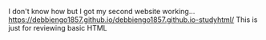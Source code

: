 I don't know how but I got my second website working... 
https://debbiengo1857.github.io/debbiengo1857.github.io-studyhtml/ 
This is just for reviewing basic HTML
